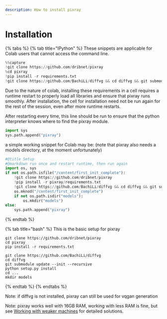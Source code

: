 ```yaml
---
description: How to install pixray
---
```


# Installation

{% tabs %}
{% tab title="IPython" %}
These snippets are applicable for Colab users that cannot access the command line.

```python
%%capture
!git clone https://github.com/dribnet/pixray
%cd pixray
!pip install -r requirements.txt
!git clone https://github.com/BachiLi/diffvg && cd diffvg && git submodule update --init --recursive && python setup.py install && cd ..
```

Due to the nature of colab, installing these requirements in a cell requires a runtime restart to properly load all libraries and ensure that pixray runs smoothly. After installation, the cell for installation need not be run again for the rest of the session, even after more runtime restarts. 

After restarting every time, this line should be run to ensure that the python interpreter knows where to find the pixray module.

```python
import sys
sys.path.append("pixray")
```

a simple working snippet for Colab may be: (note that pixray also needs a models directory, at the moment unfortunately)

```python
#@title Setup
#@markdown run once and restart runtime, then run again
import os, sys
if not os.path.isfile("/content/first_init_complete"):
    !git clone https://github.com/dribnet/pixray
    !pip install -r pixray/requirements.txt
    !git clone https://github.com/BachiLi/diffvg && cd diffvg && git submodule update --init --recursive && python setup.py install && cd ..
    os.mknod("/content/first_init_complete")
    if not os.path.isdir("models"):
        os.mkdir("models")
else:
    sys.path.append("pixray")
```
{% endtab %}

{% tab title="bash" %}
This is the basic setup for pixray

```
git clone https://github.com/dribnet/pixray
cd pixray
pip install -r requirements.txt

git clone https://github.com/BachiLi/diffvg 
cd diffvg 
git submodule update --init --recursive 
python setup.py install 
cd ...
mkdir models
```
{% endtab %}
{% endtabs %}

Note: if diffvg is not installed, pixray can still be used for vqgan generation

Note: pixray works well with 16GB RAM, working with less RAM is fine, but see [Working with weaker machines](../tutorial/working-with-weaker-machines.md) for detailed solutions.
